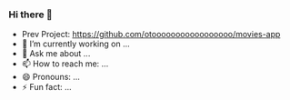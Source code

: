 ### Hi there 👋

- Prev Project: https://github.com/otooooooooooooooooo/movies-app
- 🔭 I’m currently working on ...
- 💬 Ask me about ...
- 📫 How to reach me: ...
- 😄 Pronouns: ...
- ⚡ Fun fact: ...

